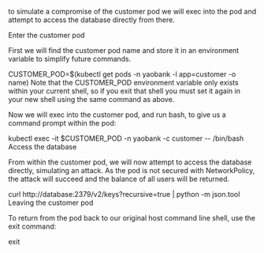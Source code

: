 to simulate a compromise of the customer pod we will exec into the pod and attempt to access the database directly from there.

Enter the customer pod

First we will find the customer pod name and store it in an environment variable to simplify future commands.

CUSTOMER_POD=$(kubectl get pods -n yaobank -l app=customer -o name)
Note that the CUSTOMER_POD environment variable only exists within your current shell, so if you exit that shell you must set it again in your new shell using the same command as above.

Now we will exec into the customer pod, and run bash, to give us a command prompt within the pod:

kubectl exec -it $CUSTOMER_POD -n yaobank -c customer -- /bin/bash
Access the database

From within the customer pod, we will now attempt to access the database directly, simulating an attack.  As the pod is not secured with NetworkPolicy, the attack will succeed and the balance of all users will be returned.

curl http://database:2379/v2/keys?recursive=true | python -m json.tool
Leaving the customer pod

To return from the pod back to our original host command line shell, use the exit command:

exit
